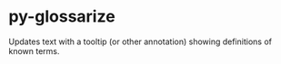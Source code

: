 py-glossarize
=============

Updates text with a tooltip (or other annotation) showing definitions of known terms.
